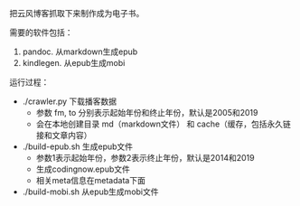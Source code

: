 把云风博客抓取下来制作成为电子书。

需要的软件包括：
1. pandoc. 从markdown生成epub
2. kindlegen. 从epub生成mobi

运行过程：
- ./crawler.py 下载播客数据
  - 参数 fm, to 分别表示起始年份和终止年份，默认是2005和2019
  - 会在本地创建目录 md（markdown文件） 和 cache（缓存，包括永久链接和文章内容）
- ./build-epub.sh 生成epub文件
  - 参数1表示起始年份，参数2表示终止年份，默认是2014和2019
  - 生成codingnow.epub文件
  - 相关meta信息在metadata下面
- ./build-mobi.sh 从epub生成mobi文件
